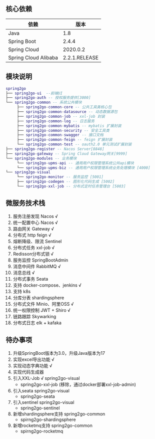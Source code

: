 ## 核心依赖

| 依赖                   | 版本          |
| ---------------------- | ------------- |
| Java            | 1.8 |
| Spring Boot            | 2.4.4 |
| Spring Cloud           | 2020.0.2    |
| Spring Cloud Alibaba   | 2.2.1.RELEASE |

## 模块说明
```lua
spring2go
├── spring2go-ui  --前端UI
├── spring2go-auth -- 授权服务提供[3000]
└── spring2go-common -- 系统公共模块
     ├── spring2go-common-core -- 公共工具类核心包
     ├── spring2go-common-datasource -- 动态数据源包
     ├── spring2go-common-job -- xxl-job 封装
     ├── spring2go-common-log -- 日志服务
     ├── spring2go-common-mybatis -- mybatis 扩展封装
     ├── spring2go-common-security -- 安全工具类
     ├── spring2go-common-swagger -- 接口文档
     ├── spring2go-common-feign -- feign 扩展封装
     └── spring2go-common-test -- oauth2.0 单元测试扩展封装
├── spring2go-register -- Nacos Server[8848]
├── spring2go-gateway -- Spring Cloud Gateway网关[9999]
└── spring2go-modules -- 业务模块
     └── spring2go-upms-api -- 通用用户权限管理系统公共api模块
     └── spring2go-upms-biz -- 通用用户权限管理系统业务处理模块 [4000]
└── spring2go-visual
     └── spring2go-monitor -- 服务监控 [5001]
     ├── spring2go-codegen -- 图形化代码生成 [5002]
     └── spring2go-xxl-job -- 分布式定时任务管理台 [5003]
```

## 微服务技术栈

1. 服务注册发现 Nacos √
2. 统一配置中心 Nacos √
3. 路由网关 Gateway √
4. 分布式 http feign √
5. 熔断降级、限流 Sentinel 
6. 分布式任务 xxl-job √
7. Redisson分布式锁 √
8. 服务监控 SpringBootAdmin 
9. 消息中间件 RabbitMQ √
10. 消息总线 √
11. 分布式事务 Seata 
12. 支持 docker-compose、jenkins √
13. 支持 k8s
14. 分库分表 shardingsphere 
15. 分布式文件 Minio、阿里OSS √
16. 统一权限控制 JWT + Shiro √
18. 链路跟踪 Skywarking 
19. 分布式日志 elk + kafaka

## 待办事项
1. 升级SpringBoot版本为3.0，升级Java版本为17
2. 实现excel导出功能 √
3. 实现动态字典功能  √
4. 实现代码生成器 
5. 引入XXL-Job √
   spring2go-visual
   - spring2go-xxl-job (移除，通过docker部署xxl-job-admin)
6. 引入seata
   spring2go-visual
   - spring2go-seata
7. 引入sentinel
   spring2go-visual
   - spring2go-sentinel
8. 新增shardingsphere支持
   spring2go-common
   - spirng2go-shardingsphere
9. 新增rocketmq支持
   spring2go-common
   - spirng2go-rocketmq
  